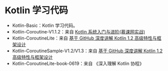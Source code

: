# Kotlin 学习代码

- Kotlin-Basic：Kotlin 学习代码。
- Kotlin-Coroutine-V1.1.2：来自 [Kotlin 系统入门与进阶(慕课网实战)](https://coding.imooc.com/class/108.html)
- Kotlin-CoroutineLite：来自 [基于 GitHub 深度讲解 Kotlin 1.2 高级特性与框架设计](https://coding.imooc.com/class/232.html)
- Kotlin-CoroutineSample-V1.2/V1.3：来自 [基于 GitHub 深度讲解 Kotlin 1.2 高级特性与框架设计](https://coding.imooc.com/class/232.html)
- Kotlin-CoroutineLite-book-0619：来自 《深入理解 Kotlin 协程》

